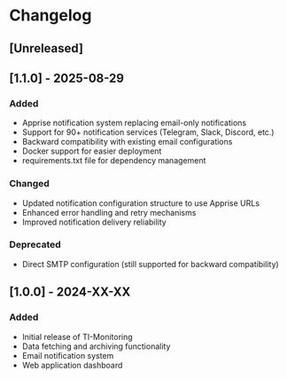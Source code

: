# Changelog

## [Unreleased]

## [1.1.0] - 2025-08-29

### Added
- Apprise notification system replacing email-only notifications
- Support for 90+ notification services (Telegram, Slack, Discord, etc.)
- Backward compatibility with existing email configurations
- Docker support for easier deployment
- requirements.txt file for dependency management

### Changed
- Updated notification configuration structure to use Apprise URLs
- Enhanced error handling and retry mechanisms
- Improved notification delivery reliability

### Deprecated
- Direct SMTP configuration (still supported for backward compatibility)

## [1.0.0] - 2024-XX-XX

### Added
- Initial release of TI-Monitoring
- Data fetching and archiving functionality
- Email notification system
- Web application dashboard